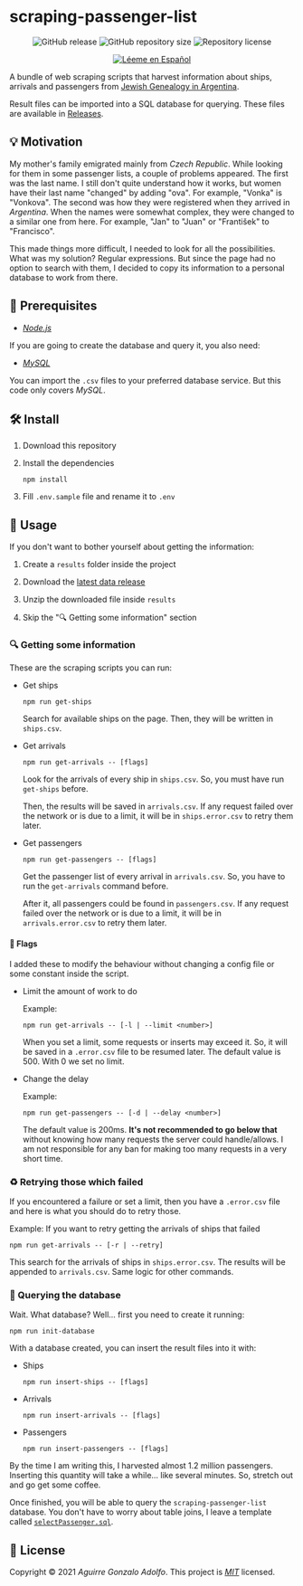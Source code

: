 # scraping-passenger-list

<div align='center'>

![GitHub release](https://img.shields.io/github/v/release/gonza7aav/scraping-passenger-list?label=release&color=informational)
![GitHub repository size](https://img.shields.io/github/repo-size/gonza7aav/scraping-passenger-list?label=size&color=informational)
![Repository license](https://img.shields.io/github/license/gonza7aav/scraping-passenger-list?label=license&color=informational)

[![Léeme en Español](https://img.shields.io/badge/Léeme%20en-Español-brightgreen)](README.es.md)

</div>

A bundle of web scraping scripts that harvest information about ships, arrivals and passengers from [Jewish Genealogy in Argentina](https://www.hebrewsurnames.com/).

Result files can be imported into a SQL database for querying. These files are available in [Releases](https://github.com/gonza7aav/scraping-passenger-list/releases).

## 💡 Motivation

My mother's family emigrated mainly from _Czech Republic_. While looking for them in some passenger lists, a couple of problems appeared. The first was the last name. I still don't quite understand how it works, but women have their last name "changed" by adding "ova". For example, "Vonka" is "Vonkova". The second was how they were registered when they arrived in _Argentina_. When the names were somewhat complex, they were changed to a similar one from here. For example, "Jan" to "Juan" or "František" to "Francisco".

This made things more difficult, I needed to look for all the possibilities. What was my solution? Regular expressions. But since the page had no option to search with them, I decided to copy its information to a personal database to work from there.

## 🚧 Prerequisites

- _[Node.js](https://nodejs.org/)_

If you are going to create the database and query it, you also need:

- _[MySQL](https://www.mysql.com/)_

You can import the `.csv` files to your preferred database service. But this code only covers _MySQL_.

## 🛠️ Install

1. Download this repository

2. Install the dependencies

   ```console
   npm install
   ```

3. Fill `.env.sample` file and rename it to `.env`

## 🚀 Usage

If you don't want to bother yourself about getting the information:

1. Create a `results` folder inside the project

2. Download the [latest data release](https://github.com/gonza7aav/scraping-passenger-list/releases)

3. Unzip the downloaded file inside `results`

4. Skip the "🔍 Getting some information" section

### 🔍 Getting some information

These are the scraping scripts you can run:

- Get ships

  ```console
  npm run get-ships
  ```

  Search for available ships on the page. Then, they will be written in `ships.csv`.

- Get arrivals

  ```console
  npm run get-arrivals -- [flags]
  ```

  Look for the arrivals of every ship in `ships.csv`. So, you must have run `get-ships` before.

  Then, the results will be saved in `arrivals.csv`. If any request failed over the network or is due to a limit, it will be in `ships.error.csv` to retry them later.

- Get passengers

  ```console
  npm run get-passengers -- [flags]
  ```

  Get the passenger list of every arrival in `arrivals.csv`. So, you have to run the `get-arrivals` command before.

  After it, all passengers could be found in `passengers.csv`. If any request failed over the network or is due to a limit, it will be in `arrivals.error.csv` to retry them later.

#### 🚩 Flags

I added these to modify the behaviour without changing a config file or some constant inside the script.

- Limit the amount of work to do

  Example:

  ```console
  npm run get-arrivals -- [-l | --limit <number>]
  ```

  When you set a limit, some requests or inserts may exceed it. So, it will be saved in a `.error.csv` file to be resumed later. The default value is 500. With 0 we set no limit.

- Change the delay

  Example:

  ```console
  npm run get-passengers -- [-d | --delay <number>]
  ```

  The default value is 200ms. **It's not recommended to go below that** without knowing how many requests the server could handle/allows. I am not responsible for any ban for making too many requests in a very short time.

### ♻️ Retrying those which failed

If you encountered a failure or set a limit, then you have a `.error.csv` file and here is what you should do to retry those.

Example: If you want to retry getting the arrivals of ships that failed

```console
npm run get-arrivals -- [-r | --retry]
```

This search for the arrivals of ships in `ships.error.csv`. The results will be appended to `arrivals.csv`. Same logic for other commands.

### 🔣 Querying the database

Wait. What database? Well... first you need to create it running:

```console
npm run init-database
```

With a database created, you can insert the result files into it with:

- Ships

  ```console
  npm run insert-ships -- [flags]
  ```

- Arrivals

  ```console
  npm run insert-arrivals -- [flags]
  ```

- Passengers

  ```console
  npm run insert-passengers -- [flags]
  ```

By the time I am writing this, I harvested almost 1.2 million passengers. Inserting this quantity will take a while... like several minutes. So, stretch out and go get some coffee.

Once finished, you will be able to query the `scraping-passenger-list` database. You don't have to worry about table joins, I leave a template called [`selectPassenger.sql`](src/selectPassenger.sql).

## 📝 License

Copyright © 2021 _Aguirre Gonzalo Adolfo_.
This project is _[MIT](LICENSE)_ licensed.
